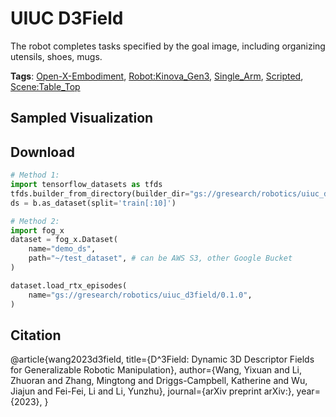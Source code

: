 # UIUC D3Field

The robot completes tasks specified by the goal image, including organizing utensils, shoes, mugs.

**Tags**: [Open-X-Embodiment](./pages/tags/Open-X-Embodiment.md), [Robot:Kinova_Gen3](./pages/tags/Robot:Kinova_Gen3.md), [Single_Arm](./pages/tags/Single_Arm.md), [Scripted](./pages/tags/Scripted.md), [Scene:Table_Top](./pages/tags/Scene:Table_Top.md)

## Sampled Visualization



## Download


```python
# Method 1: 
import tensorflow_datasets as tfds
tfds.builder_from_directory(builder_dir="gs://gresearch/robotics/uiuc_d3field/0.1.0")
ds = b.as_dataset(split='train[:10]')

# Method 2:
import fog_x
dataset = fog_x.Dataset(
    name="demo_ds",
    path="~/test_dataset", # can be AWS S3, other Google Bucket
)  

dataset.load_rtx_episodes(
    name="gs://gresearch/robotics/uiuc_d3field/0.1.0",
)
```


## Citation

@article{wang2023d3field,
  title={D^3Field: Dynamic 3D Descriptor Fields for Generalizable Robotic Manipulation}, 
  author={Wang, Yixuan and Li, Zhuoran and Zhang, Mingtong and Driggs-Campbell, Katherine and Wu, Jiajun and Fei-Fei, Li and Li, Yunzhu},
  journal={arXiv preprint arXiv:},
  year={2023},
}
